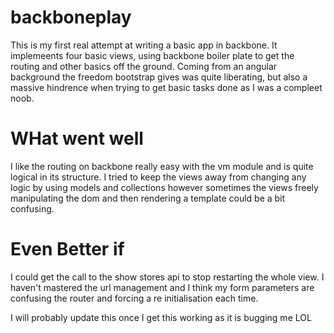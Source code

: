 # backboneplay

This is my first real attempt at writing a basic app in backbone.  It implemeents four basic views, using backbone boiler plate to get the routing and other basics off the ground.
Coming from an angular background the freedom bootstrap gives was quite liberating, but also a massive hindrence when trying to get basic tasks done as I was a compleet noob.

<h1> WHat went well</h1>
I like the routing on backbone really easy with the vm module and is quite logical in its structure.  I tried to keep the views away from changing any logic by using models and collections
however sometimes the views freely manipulating the dom and then rendering a template could be a bit confusing.  

<h1> Even Better if</h1>
I could get the call to the show stores api to stop restarting the whole view.  I haven't mastered the url management and I think my form parameters are confusing the router
and forcing a re initialisation each time.  

I will probably update this once I get this working as it is bugging me LOL
